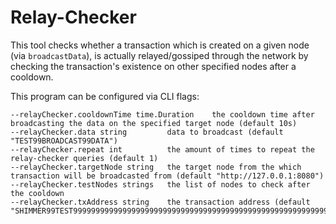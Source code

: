 # Relay-Checker

This tool checks whether a transaction which is created on a given node (via `broadcastData`), 
is actually relayed/gossiped through the network by checking the transaction's existence on other 
specified nodes after a cooldown.

This program can be configured via CLI flags:
```
--relayChecker.cooldownTime time.Duration    the cooldown time after broadcasting the data on the specified target node (default 10s)
--relayChecker.data string         data to broadcast (default "TEST99BROADCAST99DATA")
--relayChecker.repeat int          the amount of times to repeat the relay-checker queries (default 1)
--relayChecker.targetNode string   the target node from the which transaction will be broadcasted from (default "http://127.0.0.1:8080")
--relayChecker.testNodes strings   the list of nodes to check after the cooldown
--relayChecker.txAddress string    the transaction address (default "SHIMMER99TEST99999999999999999999999999999999999999999999999999999999999999999999")
```